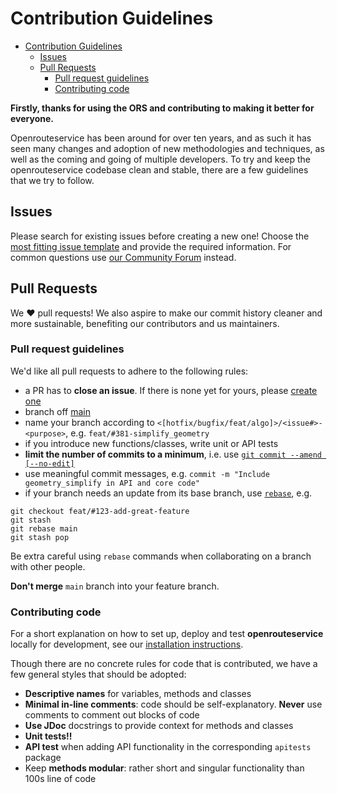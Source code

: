 # Contribution Guidelines

<!-- TOC depthFrom:1 depthTo:6 withLinks:1 updateOnSave:1 orderedList:0 -->

- [Contribution Guidelines](#contribution-guidelines)
	- [Issues](#issues)
	- [Pull Requests](#pull-requests)
		- [Pull request guidelines](#pull-request-guidelines)
		- [Contributing code](#contributing-code)

<!-- /TOC -->

**Firstly, thanks for using the ORS and contributing to making it better for everyone.**

Openrouteservice has been around for over ten years, and as such it has seen many changes and adoption of new
methodologies and techniques, as well as the coming and going of multiple developers.
To try and keep the openrouteservice codebase clean and stable, there are a few guidelines that we try to follow.

## Issues

Please search for existing issues before creating a new one!
Choose the [most fitting issue template](https://github.com/GIScience/openrouteservice/issues/new) and provide the
required information.
For common questions use [our Community Forum](https://ask.openrouteservice.org) instead.

## Pull Requests

We :heart: pull requests! We also aspire to make our commit history cleaner and more sustainable, benefiting our contributors and us maintainers.

### Pull request guidelines

We'd like all pull requests to adhere to the following rules:

- a PR has to **close an issue**. If there is none yet for yours, please [create one](https://github.com/GIScience/openrouteservice/issues/new)
- branch off [main](https://github.com/GIScience/openrouteservice/tree/main)
- name your branch according to `<[hotfix/bugfix/feat/algo]>/<issue#>-<purpose>`, e.g. `feat/#381-simplify_geometry`
- if you introduce new functions/classes, write unit or API tests
- **limit the number of commits to a minimum**, i.e. use [`git commit --amend [--no-edit]`](https://www.atlassian.com/git/tutorials/rewriting-history#git-commit--amend)
- use meaningful commit messages, e.g. `commit -m "Include geometry_simplify in API and core code"`
- if your branch needs an update from its base branch, use [`rebase`](https://blog.algolia.com/master-git-rebase/#rebasing-on-the-base-branch), e.g.

```
git checkout feat/#123-add-great-feature
git stash
git rebase main
git stash pop
```

Be extra careful using `rebase` commands when collaborating on a branch with other people.

**Don't merge** `main` branch into your feature branch.

### Contributing code

For a short explanation on how to set up, deploy and test **openrouteservice** locally for development, see our [installation instructions](https://GIScience.github.io/openrouteservice/run-instance/installation/building-from-source).

Though there are no concrete rules for code that is contributed, we have a few general styles that should be adopted:

- **Descriptive names** for variables, methods and classes
- **Minimal in-line comments**: code should be self-explanatory. **Never** use comments to comment out blocks of code
- **Use JDoc** docstrings to provide context for methods and classes
- **Unit tests!!**
- **API test** when adding API functionality in the corresponding `apitests` package
- Keep **methods modular**: rather short and singular functionality than 100s line of code
